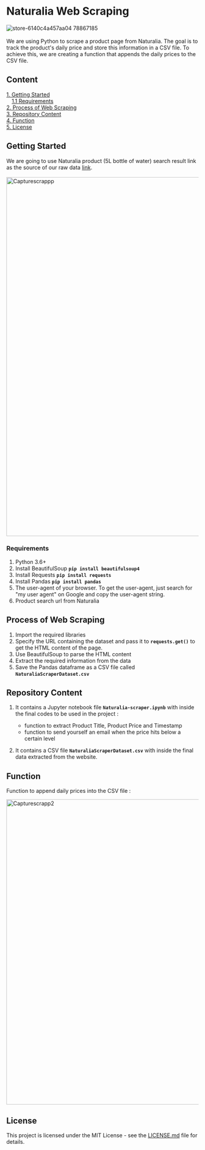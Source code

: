 # Naturalia Web Scraping
![store-6140c4a457aa04 78867185](https://github.com/jeanbaptistejacq/Naturalia-Web-Scraping/assets/80902643/036d6043-4d6b-487d-acc3-06a0effba66a)
<br/>
<br/>
We are using Python to scrape a product page from Naturalia. The goal is to track the product's daily price and store this information in a CSV file. To achieve this, we are creating a function that appends the daily prices to the CSV file.

## Content

[1. Getting Started](#getting-started)  
&emsp;[1.1 Requirements](#requirements)  
[2. Process of Web Scraping](#process-of-web-scraping)  
[3. Repository Content](#repository-content)  
[4. Function](#function)  
[5. License](#license)  

## Getting Started


We are going to use Naturalia product (5L bottle of water) search result link as the source of our raw data [link](https://bio.naturalia.fr/products/MPX_2138023/details).
<br/>
<br/>
<img width="941" alt="Capturescrappp" src="https://github.com/jeanbaptistejacq/Naturalia-Web-Scraping/assets/80902643/deb52697-4f98-4e10-a45e-cfdbd3ea1866">
### Requirements

1. Python 3.6+
2. Install BeautifulSoup **```pip install beautifulsoup4```**
3. Install Requests **```pip install requests```**
4. Install Pandas **```pip install pandas```**
5. The user-agent of your browser. To get the user-agent, just search for "my user agent" on Google and copy the user-agent string.
6. Product search url from Naturalia

## Process of Web Scraping

1. Import the required libraries
2. Specify the URL containing the dataset and pass it to **`requests.get()`** to get the HTML content of the page.
3. Use BeautifulSoup to parse the HTML content
4. Extract the required information from the data
5. Save the Pandas dataframe as a CSV file called **`NaturaliaScraperDataset.csv`**

## Repository Content

1. It contains a Jupyter notebook file **`Naturalia-scraper.ipynb`** with inside the final codes to be used in the project :
    * function to extract Product Title, Product Price and Timestamp
    * function to send yourself an email when the price hits below a certain level

2. It contains a CSV file **`NaturaliaScraperDataset.csv`** with inside the final data extracted from the website.


## Function

Function to append daily prices into the CSV file :

<img width="800" alt="Capturescrapp2" src="https://github.com/jeanbaptistejacq/Naturalia-Web-Scraping/assets/80902643/ddc2be5c-eb63-4fda-9bfe-5b087766ef2b">


## License

This project is licensed under the MIT License - see the [LICENSE.md](LICENSE) file for details.
